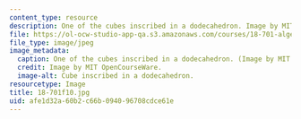 ```yaml
---
content_type: resource
description: One of the cubes inscribed in a dodecahedron. Image by MIT OpenCourseWare.
file: https://ol-ocw-studio-app-qa.s3.amazonaws.com/courses/18-701-algebra-i-fall-2010/afe1d32a60b2c66b094096708cdce61e_18-701f10.jpg
file_type: image/jpeg
image_metadata:
  caption: One of the cubes inscribed in a dodecahedron. (Image by MIT OpenCourseWare.)
  credit: Image by MIT OpenCourseWare.
  image-alt: Cube inscribed in a dodecahedron.
resourcetype: Image
title: 18-701f10.jpg
uid: afe1d32a-60b2-c66b-0940-96708cdce61e
---
```

